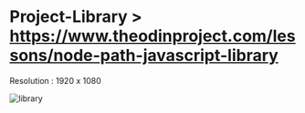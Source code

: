 # Project-Library > https://www.theodinproject.com/lessons/node-path-javascript-library

Resolution : 1920 x 1080

![library](https://github.com/user-attachments/assets/7c32d40a-c60f-4c3e-97d7-8a6bd4a570e0)
